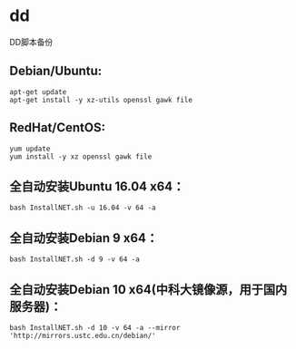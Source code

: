 # dd


DD脚本备份


## Debian/Ubuntu:
```
apt-get update
apt-get install -y xz-utils openssl gawk file
```
## RedHat/CentOS:
```
yum update
yum install -y xz openssl gawk file
```

## 全自动安装Ubuntu 16.04 x64： 
```
bash InstallNET.sh -u 16.04 -v 64 -a
```

## 全自动安装Debian 9 x64：
```
bash InstallNET.sh -d 9 -v 64 -a
```

## 全自动安装Debian 10 x64(中科大镜像源，用于国内服务器)： 
```
bash InstallNET.sh -d 10 -v 64 -a --mirror 'http://mirrors.ustc.edu.cn/debian/'
```
